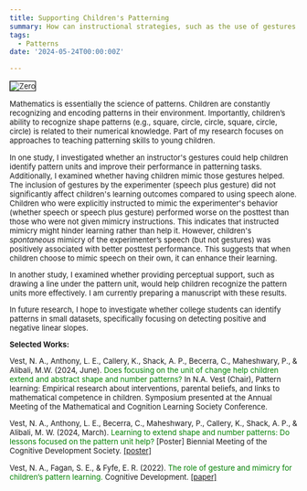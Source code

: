 ```yaml
---
title: Supporting Children's Patterning
summary: How can instructional strategies, such as the use of gestures and perceptual support, enhance young children's ability to recognize and understand shape patterns, and how does this impact their numerical knowledge?
tags:
  - Patterns
date: '2024-05-24T00:00:00Z'

---
```

<font size="-1"><img src="https://n-vest.github.io/project/shapepatterns/patterns.png" alt="Zero" style='border:1px solid #000000'><p>Mathematics is essentially the science of patterns. Children are constantly recognizing and encoding patterns in their environment. Importantly, children’s ability to recognize shape patterns (e.g., square, circle, circle, square, circle, circle) is related to their numerical knowledge. Part of my research focuses on approaches to teaching patterning skills to young children.</p>
<p>In one study, I investigated whether an instructor's gestures could help children identify pattern units and improve their performance in patterning tasks. Additionally, I examined whether having children mimic those gestures helped. The inclusion of gestures by the experimenter (speech plus gesture) did not significantly affect children's learning outcomes compared to using speech alone. Children who were explicitly instructed to mimic the experimenter's behavior (whether speech or speech plus gesture) performed worse on the posttest than those who were not given mimicry instructions. This indicates that instructed mimicry might hinder learning rather than help it. However, children's <i>spontaneous</i> mimicry of the experimenter’s speech (but not gestures) was positively associated with better posttest performance. This suggests that when children choose to mimic speech on their own, it can enhance their learning.</p>
<p>In another study, I examined whether providing perceptual support, such as drawing a line under the pattern unit, would help children recognize the pattern units more effectively. I am currently preparing a manuscript with these results.</p>
<p>In future research, I hope to investigate whether college students can identify patterns in small datasets, specifically focusing on detecting positive and negative linear slopes.</p>

<strong>Selected Works:</strong>

Vest, N. A., Anthony, L. E., Callery, K., Shack, A. P., Becerra, C., Maheshwary, P., & Alibali, M.W. (2024, June). <span style="color:green">Does focusing on the unit of change help children extend and abstract shape and number patterns? </span>In N.A. Vest (Chair), Pattern learning: Empirical research about interventions, parental beliefs, and links to mathematical competence in children. Symposium presented at the Annual Meeting of the Mathematical and Cognition Learning Society Conference.

Vest, N. A., Anthony, L. E., Becerra, C., Maheshwary, P., Callery, K., Shack, A. P., & Alibali, M. W. (2024, March). <span style="color:green">Learning to extend shape and number patterns: Do lessons focused on the pattern unit help?</span> [Poster] Biennial Meeting of the Cognitive Development Society. [[poster]](http://dx.doi.org/10.13140/RG.2.2.20787.64804)

Vest, N. A., Fagan, S. E., & Fyfe, E. R. (2022). <span style="color:green">The role of gesture and mimicry for children’s pattern learning.</span> Cognitive Development. [[paper]](https://www.researchgate.net/publication/361265082_The_role_of_gesture_and_mimicry_for_children's_pattern_learning)</font>



